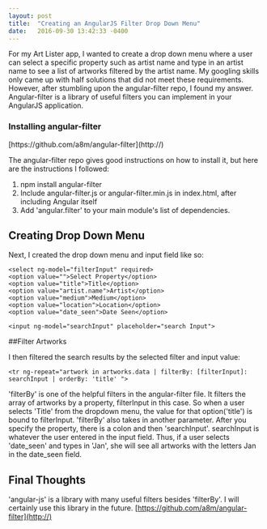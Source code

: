```yaml
---
layout: post
title:  "Creating an AngularJS Filter Drop Down Menu"
date:   2016-09-30 13:42:33 -0400
---
```


For my Art Lister app, I wanted to create a drop down menu where a user can select a specific property such as artist name and type in an artist name to see a list of artworks filtered by the artist name. My googling skills only came up with half solutions that did not meet these requirements. However, after stumbling upon the angular-filter repo, I found my answer. Angular-filter is a library of useful filters you can implement in your AngularJS application.

<h3>Installing angular-filter</h3>
[https://github.com/a8m/angular-filter](http://)

The angular-filter repo gives good instructions on how to install it, but here are the instructions I followed:

1. npm install angular-filter
2. Include angular-filter.js or angular-filter.min.js in index.html, after including Angular itself
3. Add 'angular.filter' to your main module's list of dependencies.

## Creating Drop Down Menu

Next, I created the drop down menu and input field like so:

```
<select ng-model="filterInput" required>
<option value="">Select Property</option>
<option value="title">Title</option>
<option value="artist.name">Artist</option>
<option value="medium">Medium</option>
<option value="location">Location</option>
<option value="date_seen">Date Seen</option>

<input ng-model="searchInput" placeholder="search Input">

```
##Filter Artworks

I then filtered the search results by the selected filter and input value:

```
<tr ng-repeat="artwork in artworks.data | filterBy: [filterInput]: searchInput | orderBy: 'title' ">
```

'filterBy' is one of the helpful filters in the angular-filter file. It filters the array of artworks by a property, filterInput in this case. So when a user selects 'Title' from the dropdown menu, the value for that option('title') is bound to filterInput. 'filterBy' also takes in another parameter. After you specify the property, there is a colon and then 'searchInput'. searchInput is whatever the user entered in the input field. Thus, if a user selects 'date_seen' and types in 'Jan', she will see all artworks with the letters Jan in the date_seen field.   

## Final Thoughts

'angular-js' is a library with many useful filters besides 'filterBy'. I will certainly use this library in the future. [https://github.com/a8m/angular-filter](http://)

